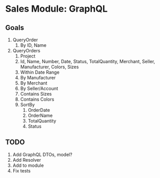 # Sales Module: GraphQL

## Goals

1. QueryOrder
   1. By ID, Name
2. QueryOrders
   1. Project
   2. Id, Name, Number, Date, Status, TotalQuantity, Merchant, Seller, Manufacturer, Colors, Sizes
   3. Within Date Range
   4. By Manufacturer
   5. By Merchant
   6. By Seller/Account
   7. Contains Sizes
   8. Contains Colors
   9. SortBy
      1. OrderDate
      2. OrderName
      3. TotalQuantity
      4. Status

## TODO

1. Add GraphQL DTOs, model?
2. Add Resolver
3. Add to module
4. Fix tests
